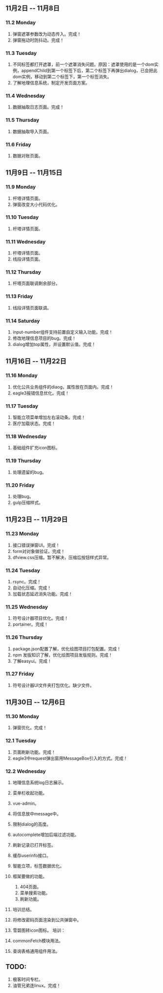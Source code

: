 ## 11月2日 -- 11月8日

### 11.2 Monday
1. 弹窗遮罩参数改为动态传入。完成！
2. 弹窗拖动时防抖动。完成！

### 11.3 Tuesday
1. 不同标签都打开遮罩，前一个遮罩消失问题。原因：遮罩使用的是一个dom实例，appendChild到第一个标签下后，第二个标签下再弹出dialog，已会把此dom实例，移动到第二个标签下，第一个标签消失。
2. 了解地理信息系统，制定开发页面方案。

### 11.4 Wednesday
1. 数据抽取日志页面。完成！

### 11.5 Thursday
1. 数据抽取导入页面。

### 11.6 Friday
1. 数据对账页面。

## 11月9日 -- 11月15日

### 11.9 Monday
1. 杆塔详情页面。
2. 弹窗改变大小代码优化。

### 11.10 Tuesday
1. 杆塔详情页面。

### 11.11 Wednesday
1. 杆塔详情页面。
2. 线段详情页面。

### 11.12 Thursday
1. 杆塔页面联调剩余部分。

### 11.13 Friday
1. 线段详情页面联调。

### 11.14 Saturday
1. input-number组件支持前置自定义输入功能。完成！
2. 修改地理信息项目的bug。完成！
3. dialog增加top属性，并设置默认值。完成！

## 11月16日 -- 11月22日

### 11.16 Monday
1. 优化公共业务组件的diaog，属性放在页面内。完成！
2. eagle3报错信息优化。完成！

### 11.17 Tuesday
1. 智能立项菜单增加左右滚动条。完成！
2. 医疗加载状态。完成！

### 11.18 Wednesday
1. 基础组件扩充icon图标。

### 11.19 Thursday
1. 处理遗留的bug。

### 11.20 Friday
1. 处理bug。
2. gulp压缩样式。

## 11月23日 -- 11月29日

### 11.23 Monday
1. 接口错误弹窗UI。完成！
2. form对对象做验证。完成！
3. dfview.css压缩。暂不解决，压缩后按钮样式异常。

### 11.24 Tuesday
1. rsync。完成！
2. 自动化压缩。完成！
3. 加载状态延迟消失功能。完成！

### 11.25 Wednesday
1. 符号设计器项目优化。完成！
2. portainer。完成！

### 11.26 Thursday
1. package.json配置了解，优化绘图项目打包配置。完成！
2. npm 发版知识了解，优化绘图项目发版规则。完成！
3. 了解easyui。完成！

### 11.27 Friday
1. 符号设计器UI文件夹打包优化。缺少文件。

## 11月30日 -- 12月6日

### 11.30 Monday
1. 弹窗优化。完成！

### 12.1 Tuesday
1. 页面刷新功能。完成！
2. eagle3中request弹出窗用MessageBox引入的方式。完成！

### 12.2 Wednesday
1. 地理信息系统log日志展示。
2. 菜单栏收起功能。
3. vue-admin。
4. 将信息放中message中。

1. 限制dialog的高度。
1. autocomplete增加后端过滤功能。
1. 刷新记录已打开标签。
1. 缓存userinfo接口。
1. 智能立项，标签数据优化。
1. 框架要做的功能。
   1. 404页面。
   2. 菜单搜索功能。
   3. 刷新功能。
1. 培训总结。
1. 将修改密码页面渲染到公共弹窗中。
1. 雪碧图转icon图标。
培训：
1. commonFetch模块用法。
2. 查询表格通用组件用法。

## TODO:
1. 极客时间专栏。
2. 油管兄弟连linux。完成！
